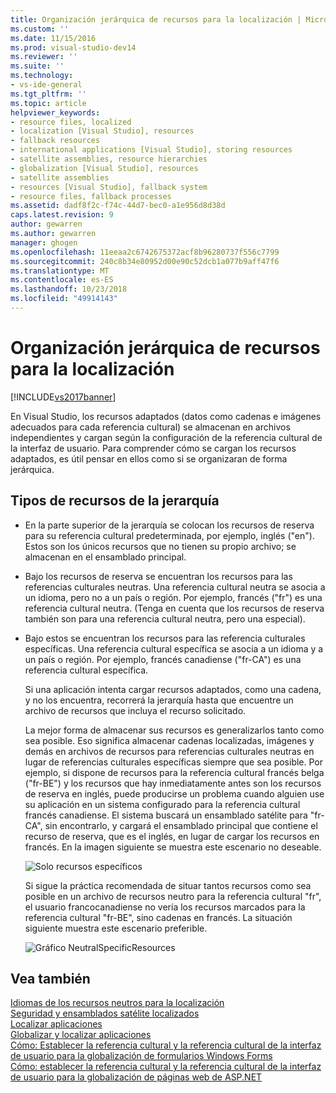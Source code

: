 ```yaml
---
title: Organización jerárquica de recursos para la localización | Microsoft Docs
ms.custom: ''
ms.date: 11/15/2016
ms.prod: visual-studio-dev14
ms.reviewer: ''
ms.suite: ''
ms.technology:
- vs-ide-general
ms.tgt_pltfrm: ''
ms.topic: article
helpviewer_keywords:
- resource files, localized
- localization [Visual Studio], resources
- fallback resources
- international applications [Visual Studio], storing resources
- satellite assemblies, resource hierarchies
- globalization [Visual Studio], resources
- satellite assemblies
- resources [Visual Studio], fallback system
- resource files, fallback processes
ms.assetid: dadf8f2c-f74c-44d7-bec0-a1e956d8d38d
caps.latest.revision: 9
author: gewarren
ms.author: gewarren
manager: ghogen
ms.openlocfilehash: 11eeaa2c6742675372acf8b96280737f556c7799
ms.sourcegitcommit: 240c8b34e80952d00e90c52dcb1a077b9aff47f6
ms.translationtype: MT
ms.contentlocale: es-ES
ms.lasthandoff: 10/23/2018
ms.locfileid: "49914143"
---
```

# <a name="hierarchical-organization-of-resources-for-localization"></a>Organización jerárquica de recursos para la localización
[!INCLUDE[vs2017banner](../includes/vs2017banner.md)]

En Visual Studio, los recursos adaptados (datos como cadenas e imágenes adecuados para cada referencia cultural) se almacenan en archivos independientes y cargan según la configuración de la referencia cultural de la interfaz de usuario. Para comprender cómo se cargan los recursos adaptados, es útil pensar en ellos como si se organizaran de forma jerárquica.  
  
## <a name="kinds-of-resources-in-the-hierarchy"></a>Tipos de recursos de la jerarquía  
  
- En la parte superior de la jerarquía se colocan los recursos de reserva para su referencia cultural predeterminada, por ejemplo, inglés ("en"). Estos son los únicos recursos que no tienen su propio archivo; se almacenan en el ensamblado principal.  
  
- Bajo los recursos de reserva se encuentran los recursos para las referencias culturales neutras. Una referencia cultural neutra se asocia a un idioma, pero no a un país o región. Por ejemplo, francés ("fr") es una referencia cultural neutra. (Tenga en cuenta que los recursos de reserva también son para una referencia cultural neutra, pero una especial).  
  
- Bajo estos se encuentran los recursos para las referencia culturales específicas. Una referencia cultural específica se asocia a un idioma y a un país o región. Por ejemplo, francés canadiense ("fr-CA") es una referencia cultural específica.  
  
  Si una aplicación intenta cargar recursos adaptados, como una cadena, y no los encuentra, recorrerá la jerarquía hasta que encuentre un archivo de recursos que incluya el recurso solicitado.  
  
  La mejor forma de almacenar sus recursos es generalizarlos tanto como sea posible. Eso significa almacenar cadenas localizadas, imágenes y demás en archivos de recursos para referencias culturales neutras en lugar de referencias culturales específicas siempre que sea posible. Por ejemplo, si dispone de recursos para la referencia cultural francés belga ("fr-BE") y los recursos que hay inmediatamente antes son los recursos de reserva en inglés, puede producirse un problema cuando alguien use su aplicación en un sistema configurado para la referencia cultural francés canadiense. El sistema buscará un ensamblado satélite para "fr-CA", sin encontrarlo, y cargará el ensamblado principal que contiene el recurso de reserva, que es el inglés, en lugar de cargar los recursos en francés. En la imagen siguiente se muestra este escenario no deseable.  
  
  ![Solo recursos específicos](../ide/media/vbspecificresourcesonly.gif "vbSpecificResourcesOnly")  
  
  Si sigue la práctica recomendada de situar tantos recursos como sea posible en un archivo de recursos neutro para la referencia cultural "fr", el usuario francocanadiense no vería los recursos marcados para la referencia cultural "fr-BE", sino cadenas en francés. La situación siguiente muestra este escenario preferible.  
  
  ![Gráfico NeutralSpecificResources](../ide/media/vbneutralspecificresources.gif "vbNeutralSpecificResources")  
  
## <a name="see-also"></a>Vea también  
 [Idiomas de los recursos neutros para la localización](../ide/neutral-resources-languages-for-localization.md)   
 [Seguridad y ensamblados satélite localizados](../ide/security-and-localized-satellite-assemblies.md)   
 [Localizar aplicaciones](../ide/localizing-applications.md)   
 [Globalizar y localizar aplicaciones](../ide/globalizing-and-localizing-applications.md)   
 [Cómo: Establecer la referencia cultural y la referencia cultural de la interfaz de usuario para la globalización de formularios Windows Forms](http://msdn.microsoft.com/en-us/694e049f-0b91-474a-9789-d35124f248f0)   
 [Cómo: establecer la referencia cultural y la referencia cultural de la interfaz de usuario para la globalización de páginas web de ASP.NET](http://msdn.microsoft.com/library/76091f86-f967-4687-a40f-de87bd8cc9a0)

